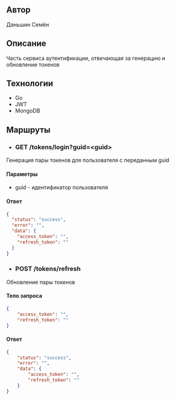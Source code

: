 ## Автор
 Даньшин Семён

## Описание
Часть сервиса аутентификации, отвечающая за генерацию и обновление токенов

## Технологии
* Go
* JWT
* MongoDB

## Маршруты

* ### GET /tokens/login?guid=\<guid\>
Генерация пары токенов для пользователя с переданным guid

#### Параметры
* guid - идентификатор пользователя

#### Ответ
```json
{
  "status": "success",
  "error": "",
  "data": {
    "access_token": "",
    "refresh_token": ""
  }
}
```

* ### POST /tokens/refresh

Обновление пары токенов

#### Тело запроса
```json
{
    "access_token": "",
    "refresh_token": ""
}
```

#### Ответ
```json
{
    "status": "success",
    "error": "",
    "data": {
        "access_token": "",
        "refresh_token": ""
    }
}
```
